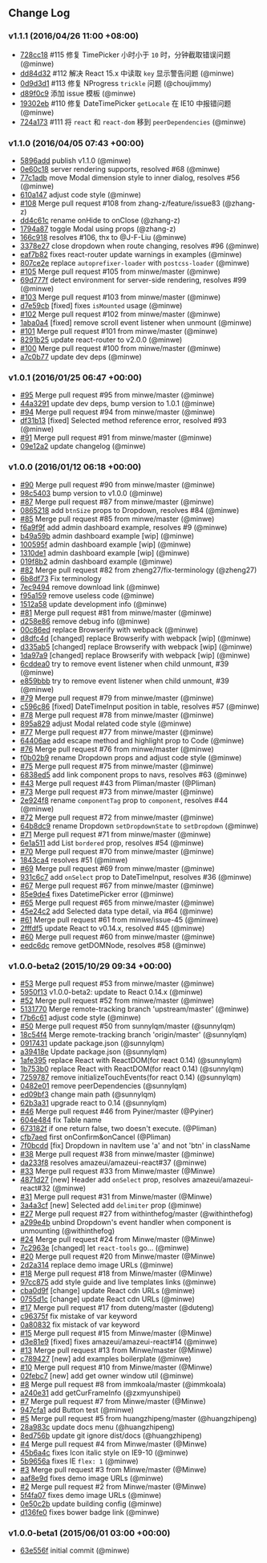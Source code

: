 ## Change Log

### v1.1.1 (2016/04/26 11:00 +08:00)
- [728cc18](https://github.com/amazeui/amazeui-react/commit/728cc18a214cc81d4117058551844d5d6188cef2) #115 修复 TimePicker 小时小于 `10` 时，分钟截取错误问题 (@minwe)
- [dd84d32](https://github.com/amazeui/amazeui-react/commit/dd84d328f7e89cf260c6f356bda578a933e75269) #112 解决 React 15.x 中读取 `key` 显示警告问题 (@minwe)
- [0d9d3d1](https://github.com/amazeui/amazeui-react/commit/0d9d3d1e154ee00d7b6e2ca056c2fcce57ec175d) #113 修复 NProgress `trickle` 问题 (@choujimmy)
- [d89f0c9](https://github.com/amazeui/amazeui-react/commit/d89f0c994ae774514958f5fb189d673f93246b60) 添加 issue 模板 (@minwe)
- [19302eb](https://github.com/amazeui/amazeui-react/commit/19302eb159e90df2286fffbbcc0d1b299403e3e3) #110 修复 DateTimePicker `getLocale` 在 IE10 中报错问题 (@minwe)
- [724a173](https://github.com/amazeui/amazeui-react/commit/724a1731b3b03e547981e5128cf8b9abb120a9e3) #111 将 `react` 和 `react-dom` 移到 `peerDependencies` (@minwe)

### v1.1.0 (2016/04/05 07:43 +00:00)
- [5896add](https://github.com/amazeui/amazeui-react/commit/5896add374715ddca78300b145f182b444c989ba) publish v1.1.0 (@minwe)
- [0e60c18](https://github.com/amazeui/amazeui-react/commit/0e60c18641f3745625fcb69601e8ea80e9a3fd38) server rendering supports, resolved #68 (@minwe)
- [77c1adb](https://github.com/amazeui/amazeui-react/commit/77c1adb6fb8fb1f10f8c76b53800471b822c4ae2) move Modal dimension style to inner dialog, resolves #56 (@minwe)
- [610a147](https://github.com/amazeui/amazeui-react/commit/610a14798a6f52aef30f897ef94321412f53d532) adjust code style (@minwe)
- [#108](https://github.com/amazeui/amazeui-react/pull/108) Merge pull request #108 from zhang-z/feature/issue83 (@zhang-z)
- [dd4c61c](https://github.com/amazeui/amazeui-react/commit/dd4c61c523d60d8f52779d1b4a2d7762e1b12f23) rename onHide to onClose (@zhang-z)
- [1794a87](https://github.com/amazeui/amazeui-react/commit/1794a87146c838a538e9a199f9db662012239033) toggle Modal using props (@zhang-z)
- [166c918](https://github.com/amazeui/amazeui-react/commit/166c918ab076ad7db68a3f99aacc7d796445323d) resolves #106, thx to @J-F-Liu (@minwe)
- [3378e27](https://github.com/amazeui/amazeui-react/commit/3378e27eab2c67a67847b45d9056eff4694166a2) close dropdown when route changing, resolves #96 (@minwe)
- [eaf7b82](https://github.com/amazeui/amazeui-react/commit/eaf7b82d07a0aaf58bfa16eaa4b2d9f7b9b02807) fixes react-router update warnings in examples (@minwe)
- [807ce2e](https://github.com/amazeui/amazeui-react/commit/807ce2e2d262cc50a2c4b06ce0efa7a572b295a4) replace `autoprefixer-loader` with `postcss-loader` (@minwe)
- [#105](https://github.com/amazeui/amazeui-react/pull/105) Merge pull request #105 from minwe/master (@minwe)
- [69d777f](https://github.com/amazeui/amazeui-react/commit/69d777f1d91b739c0b827f54d198bde5da6e92f0) detect environment for server-side rendering, resolves #99 (@minwe)
- [#103](https://github.com/amazeui/amazeui-react/pull/103) Merge pull request #103 from minwe/master (@minwe)
- [d7e59cb](https://github.com/amazeui/amazeui-react/commit/d7e59cb8cdab1355f9be850a36bad64ff1e2b392) [fixed] fixes `isMounted` usage (@minwe)
- [#102](https://github.com/amazeui/amazeui-react/pull/102) Merge pull request #102 from minwe/master (@minwe)
- [1aba0a4](https://github.com/amazeui/amazeui-react/commit/1aba0a4d7be1d47de4469853a7c686bb0dedc968) [fixed] remove scroll event listener when unmount (@minwe)
- [#101](https://github.com/amazeui/amazeui-react/pull/101) Merge pull request #101 from minwe/master (@minwe)
- [8291b25](https://github.com/amazeui/amazeui-react/commit/8291b251547d5f3f6b1e2bda3de9f53fbd4f3442) update react-router to v2.0.0 (@minwe)
- [#100](https://github.com/amazeui/amazeui-react/pull/100) Merge pull request #100 from minwe/master (@minwe)
- [a7c0b77](https://github.com/amazeui/amazeui-react/commit/a7c0b770f33f0d5774b8897b6ad8647fb78a1304) update dev deps (@minwe)

### v1.0.1 (2016/01/25 06:47 +00:00)
- [#95](https://github.com/amazeui/amazeui-react/pull/95) Merge pull request #95 from minwe/master (@minwe)
- [44a3291](https://github.com/amazeui/amazeui-react/commit/44a3291e8a328549b1a36e03f146ec403b837c3b) update dev deps, bump version to 1.0.1 (@minwe)
- [#94](https://github.com/amazeui/amazeui-react/pull/94) Merge pull request #94 from minwe/master (@minwe)
- [df31b13](https://github.com/amazeui/amazeui-react/commit/df31b13fb0bcbff6ab481152b698151d9f6407cc) [fixed] Selected method reference error, resolved #93 (@minwe)
- [#91](https://github.com/amazeui/amazeui-react/pull/91) Merge pull request #91 from minwe/master (@minwe)
- [09e12a2](https://github.com/amazeui/amazeui-react/commit/09e12a2f54015de8b2a887e20b9202c1945254ac) update changelog (@minwe)

### v1.0.0 (2016/01/12 06:18 +00:00)
- [#90](https://github.com/amazeui/amazeui-react/pull/90) Merge pull request #90 from minwe/master (@minwe)
- [98c5403](https://github.com/amazeui/amazeui-react/commit/98c5403c6beb9c09afe757cc19ecd7c7010b2731) bump version to v1.0.0 (@minwe)
- [#87](https://github.com/amazeui/amazeui-react/pull/87) Merge pull request #87 from minwe/master (@minwe)
- [0865218](https://github.com/amazeui/amazeui-react/commit/0865218b9c7c3a32f3d8c6b996491bbda817ef82) add `btnSize` props to Dropdown, resolves #84 (@minwe)
- [#85](https://github.com/amazeui/amazeui-react/pull/85) Merge pull request #85 from minwe/master (@minwe)
- [f6a9f9f](https://github.com/amazeui/amazeui-react/commit/f6a9f9f87738c5ecb5fae861f9d8e153b1ddf033) add admin dashboard example, resolves #9 (@minwe)
- [b49a59b](https://github.com/amazeui/amazeui-react/commit/b49a59ba66761dc4c9dd47227569a44c655b4031) admin dashboard example [wip] (@minwe)
- [100595f](https://github.com/amazeui/amazeui-react/commit/100595ff11d146ae543c6b3630c9a17ef87d17d2) admin dashboard example [wip] (@minwe)
- [1310de1](https://github.com/amazeui/amazeui-react/commit/1310de13c56aa698b9a3fad4a42c471eeb29ed35) admin dashboard example [wip] (@minwe)
- [019f8b2](https://github.com/amazeui/amazeui-react/commit/019f8b27b1b0898b88d5bd2d86c350c17b8c76b8) admin dashboard example (@minwe)
- [#82](https://github.com/amazeui/amazeui-react/pull/82) Merge pull request #82 from zheng27/fix-terminology (@zheng27)
- [6b8df73](https://github.com/amazeui/amazeui-react/commit/6b8df736572d834e6c3946389772d2be7aa92a7b) Fix terminology
- [7ec9494](https://github.com/amazeui/amazeui-react/commit/7ec949478addc366592c9ef0e6217e0c20ce86c1) remove download link (@minwe)
- [f95a159](https://github.com/amazeui/amazeui-react/commit/f95a159c6d3ddaec04b087936ca87e781e55db57) remove useless code (@minwe)
- [1512a58](https://github.com/amazeui/amazeui-react/commit/1512a58b4ebc0c8aff92f64fad7573bc536ab6d3) update development info (@minwe)
- [#81](https://github.com/amazeui/amazeui-react/pull/81) Merge pull request #81 from minwe/master (@minwe)
- [d258e86](https://github.com/amazeui/amazeui-react/commit/d258e869cd45af8ededffaca1c0731dcf2397f11) remove debug info (@minwe)
- [00c86ed](https://github.com/amazeui/amazeui-react/commit/00c86edc6a6fe38d7e55b30f3b36eb17c8a17f43) replace Browserify with webpack (@minwe)
- [d8dfc4d](https://github.com/amazeui/amazeui-react/commit/d8dfc4d192757e48dddbfc3f5033fa58d0ffbd3a) [changed] replace Browserify with webpack [wip] (@minwe)
- [d335ab5](https://github.com/amazeui/amazeui-react/commit/d335ab5d1ef3434520934a19c11c21bd63d6b75d) [changed] replace Browserify with webpack [wip] (@minwe)
- [1da97a9](https://github.com/amazeui/amazeui-react/commit/1da97a9fb170406c9f5187185ada242f28ebfb52) [changed] replace Browserify with webpack [wip] (@minwe)
- [6cddea0](https://github.com/amazeui/amazeui-react/commit/6cddea05e168c6c7522bb7c98dd91e77e0c9642f) try to remove event listener when child unmount, #39 (@minwe)
- [e859bbb](https://github.com/amazeui/amazeui-react/commit/e859bbb054b58bbeb1eb8793879b5df82cd8d16c) try to remove event listener when child unmount, #39 (@minwe)
- [#79](https://github.com/amazeui/amazeui-react/pull/79) Merge pull request #79 from minwe/master (@minwe)
- [c596c86](https://github.com/amazeui/amazeui-react/commit/c596c866d9b323075cc0cbd1c396dc3c6e2d1599) [fixed] DateTimeInput position in table, resolves #57 (@minwe)
- [#78](https://github.com/amazeui/amazeui-react/pull/78) Merge pull request #78 from minwe/master (@minwe)
- [895a829](https://github.com/amazeui/amazeui-react/commit/895a829b06c0f2462c7aedf31edf978f3948228c) adjust Modal related code style (@minwe)
- [#77](https://github.com/amazeui/amazeui-react/pull/77) Merge pull request #77 from minwe/master (@minwe)
- [64406ae](https://github.com/amazeui/amazeui-react/commit/64406aeb7bfbed6cddc6d8f87f9792374c35a862) add escape method and highlight prop to Code (@minwe)
- [#76](https://github.com/amazeui/amazeui-react/pull/76) Merge pull request #76 from minwe/master (@minwe)
- [f0b02b9](https://github.com/amazeui/amazeui-react/commit/f0b02b9e129ac433e89286003a04bd237ed48d4a) rename Dropdown props and adjust code style (@minwe)
- [#75](https://github.com/amazeui/amazeui-react/pull/75) Merge pull request #75 from minwe/master (@minwe)
- [6838ed5](https://github.com/amazeui/amazeui-react/commit/6838ed5eb5127e514c362b61e9a302e572d787ee) add link component props to navs, resolves #63 (@minwe)
- [#43](https://github.com/amazeui/amazeui-react/pull/43) Merge pull request #43 from Pliman/master (@Pliman)
- [#73](https://github.com/amazeui/amazeui-react/pull/73) Merge pull request #73 from minwe/master (@minwe)
- [2e924f8](https://github.com/amazeui/amazeui-react/commit/2e924f89cbd1ba8095def9a6375fcff316ecd01a) rename `componentTag` prop to `component`, resolves #44 (@minwe)
- [#72](https://github.com/amazeui/amazeui-react/pull/72) Merge pull request #72 from minwe/master (@minwe)
- [64b8dc9](https://github.com/amazeui/amazeui-react/commit/64b8dc9ee4091585a2bd944e3336063af2248a83) rename Dropdown `setDropdownState` to `setDropdown` (@minwe)
- [#71](https://github.com/amazeui/amazeui-react/pull/71) Merge pull request #71 from minwe/master (@minwe)
- [6e1a511](https://github.com/amazeui/amazeui-react/commit/6e1a511fd7719dccb27a32d1a3a5ceedb3049165) add List `bordered` prop, resolves #54 (@minwe)
- [#70](https://github.com/amazeui/amazeui-react/pull/70) Merge pull request #70 from minwe/master (@minwe)
- [1843ca4](https://github.com/amazeui/amazeui-react/commit/1843ca4590cd877adc61112a538b706077f949d5) resolves #51 (@minwe)
- [#69](https://github.com/amazeui/amazeui-react/pull/69) Merge pull request #69 from minwe/master (@minwe)
- [931c6c7](https://github.com/amazeui/amazeui-react/commit/931c6c71ca56ca6481caf9f6505c69c5752caddd) add `onSelect` prop to DateTimeInput, resolves #36 (@minwe)
- [#67](https://github.com/amazeui/amazeui-react/pull/67) Merge pull request #67 from minwe/master (@minwe)
- [85e9de4](https://github.com/amazeui/amazeui-react/commit/85e9de4537e1fb174a10bd2a32f3317e784642cf) fixes DatetimePicker error (@minwe)
- [#65](https://github.com/amazeui/amazeui-react/pull/65) Merge pull request #65 from minwe/master (@minwe)
- [45e24c2](https://github.com/amazeui/amazeui-react/commit/45e24c2918fe2e23033628a9095a0ef8fe8ac6c9) add Selected data type detail, via #64 (@minwe)
- [#61](https://github.com/amazeui/amazeui-react/pull/61) Merge pull request #61 from minwe/issue-45 (@minwe)
- [2fffdf5](https://github.com/amazeui/amazeui-react/commit/2fffdf529498fd0cb6b204892b7a354f4002fbea) update React to v0.14.x, resolved #45 (@minwe)
- [#60](https://github.com/amazeui/amazeui-react/pull/60) Merge pull request #60 from minwe/master (@minwe)
- [eedc6dc](https://github.com/amazeui/amazeui-react/commit/eedc6dcb346926325f291e04cbac9c93f8a71138) remove getDOMNode, resolves #58 (@minwe)

### v1.0.0-beta2 (2015/10/29 09:34 +00:00)
- [#53](https://github.com/amazeui/amazeui-react/pull/53) Merge pull request #53 from minwe/master (@minwe)
- [5950f13](https://github.com/amazeui/amazeui-react/commit/5950f1338acb286b6ed86c69d4c427871c9a61d0) v1.0.0-beta2: update to React 0.14.x (@minwe)
- [#52](https://github.com/amazeui/amazeui-react/pull/52) Merge pull request #52 from minwe/master (@minwe)
- [5131770](https://github.com/amazeui/amazeui-react/commit/5131770cc49d0a1c3ab47dc464e012a8193b3045) Merge remote-tracking branch 'upstream/master' (@minwe)
- [f7b6c61](https://github.com/amazeui/amazeui-react/commit/f7b6c614ab0008c9859489b5a717500c138adac3) adjust code style (@minwe)
- [#50](https://github.com/amazeui/amazeui-react/pull/50) Merge pull request #50 from sunnylqm/master (@sunnylqm)
- [18c54f4](https://github.com/amazeui/amazeui-react/commit/18c54f4c862f6d5c885606489d59a45c9fa75562) Merge remote-tracking branch 'origin/master' (@sunnylqm)
- [0917431](https://github.com/amazeui/amazeui-react/commit/09174311a5666fa0d1d99a276fa603a56f2044c1) update package.json (@sunnylqm)
- [a39418e](https://github.com/amazeui/amazeui-react/commit/a39418e95828fd587dca2c5b410618afdf69822a) Update package.json (@sunnylqm)
- [1afe395](https://github.com/amazeui/amazeui-react/commit/1afe3954d7b948515c28b157a38912c4b59f2b62) replace React with ReactDOM(for react 0.14) (@sunnylqm)
- [1b753b0](https://github.com/amazeui/amazeui-react/commit/1b753b07c02fb53bba0f3e2d73478ba1d4c4deaa) replace React with ReactDOM(for react 0.14) (@sunnylqm)
- [7259787](https://github.com/amazeui/amazeui-react/commit/72597877bbc776c16a45c5f629dd7473441c890c) remove initializeTouchEvents(for react 0.14) (@sunnylqm)
- [0482e01](https://github.com/amazeui/amazeui-react/commit/0482e0115a5ea69334c1ec457e43eb9114ce1c36) remove peerDependencies (@sunnylqm)
- [ed09bf3](https://github.com/amazeui/amazeui-react/commit/ed09bf3ce270a347ee18b23a1bbafde68e962ee6) change main path (@sunnylqm)
- [62b3a31](https://github.com/amazeui/amazeui-react/commit/62b3a318c894d1e01c9cec3751aacec5c65dfc4c) upgrade react to 0.14 (@sunnylqm)
- [#46](https://github.com/amazeui/amazeui-react/pull/46) Merge pull request #46 from Pyiner/master (@Pyiner)
- [604e484](https://github.com/amazeui/amazeui-react/commit/604e484ab47e5f02e2e09916134501d0f568cfd4) fix Table name
- [673182f](https://github.com/amazeui/amazeui-react/commit/673182f6f982555646e4890f2f7867f6ee434b25) if one return false, two doesn't execute. (@Pliman)
- [cfb7aed](https://github.com/amazeui/amazeui-react/commit/cfb7aedf519b645495cd334ef9e474d21fe666ee) first onConfirm&onCancel (@Pliman)
- [7f0bcdd](https://github.com/amazeui/amazeui-react/commit/7f0bcddb167a20c4b9e4eae62e1b30b15ea4aa8d) [fix] Dropdown in navItem use 'a' and not 'btn' in className
- [#38](https://github.com/amazeui/amazeui-react/pull/38) Merge pull request #38 from minwe/master (@minwe)
- [da233f8](https://github.com/amazeui/amazeui-react/commit/da233f85d16a01dc0b06750e8fed9f428aabdba7) resolves amazeui/amazeui-react#37 (@minwe)
- [#33](https://github.com/amazeui/amazeui-react/pull/33) Merge pull request #33 from Minwe/master (@Minwe)
- [4871d27](https://github.com/amazeui/amazeui-react/commit/4871d276bb6d2207009d63acff6a50910ef82c93) [new] Header add `onSelect` prop, resolves amazeui/amazeui-react#32 (@minwe)
- [#31](https://github.com/amazeui/amazeui-react/pull/31) Merge pull request #31 from Minwe/master (@Minwe)
- [3a4a3cf](https://github.com/amazeui/amazeui-react/commit/3a4a3cfea2e31ed10d88fe382dfd1a8d33cdeb9d) [new] Selected add `delimiter` prop (@minwe)
- [#27](https://github.com/amazeui/amazeui-react/pull/27) Merge pull request #27 from withinthefog/master (@withinthefog)
- [a299e4b](https://github.com/amazeui/amazeui-react/commit/a299e4b0fbdd9a86ac2a9d69706f5eb6064bdbd5) unbind Dropdown's event handler when component is unmounting (@withinthefog)
- [#24](https://github.com/amazeui/amazeui-react/pull/24) Merge pull request #24 from Minwe/master (@Minwe)
- [7c2963e](https://github.com/amazeui/amazeui-react/commit/7c2963e37db99b9500becfcb09ae94b0e65c5ec8) [changed] let `react-tools` go... (@minwe)
- [#20](https://github.com/amazeui/amazeui-react/pull/20) Merge pull request #20 from Minwe/master (@Minwe)
- [2d2a314](https://github.com/amazeui/amazeui-react/commit/2d2a314dded76b6e0c37347b62c5a8a3bcb56c69) replace demo image URLs (@minwe)
- [#18](https://github.com/amazeui/amazeui-react/pull/18) Merge pull request #18 from Minwe/master (@Minwe)
- [97cc875](https://github.com/amazeui/amazeui-react/commit/97cc8757dfbc442f9b669fae587ebd2f5a68c703) add style guide and live templates links (@minwe)
- [cba0d9f](https://github.com/amazeui/amazeui-react/commit/cba0d9fe4e4bcae497f5db44f7bc9604a71eee14) [change] update React cdn URLs (@minwe)
- [0755d1c](https://github.com/amazeui/amazeui-react/commit/0755d1c84bfc6834defd4cf04e03b3e3574a29ba) [change] update React cdn URLs (@minwe)
- [#17](https://github.com/amazeui/amazeui-react/pull/17) Merge pull request #17 from duteng/master (@duteng)
- [c96375f](https://github.com/amazeui/amazeui-react/commit/c96375f7888fc3f464a92ec132faa9d48e7b54bf) fix mistake of var keyword
- [0a80832](https://github.com/amazeui/amazeui-react/commit/0a808322463cfe96d4fd4ee30bb189eccd68b4d8) fix mistack of var keyword
- [#15](https://github.com/amazeui/amazeui-react/pull/15) Merge pull request #15 from Minwe/master (@Minwe)
- [d3e81e9](https://github.com/amazeui/amazeui-react/commit/d3e81e9166e45b51fc9653e08ad20c4be5a25956) [fixed] fixes amazeui/amazeui-react#14 (@minwe)
- [#13](https://github.com/amazeui/amazeui-react/pull/13) Merge pull request #13 from Minwe/master (@Minwe)
- [c789427](https://github.com/amazeui/amazeui-react/commit/c78942725f66bfbf4895d13c890ed3f8453ee8cb) [new] add examples boilerplate (@minwe)
- [#10](https://github.com/amazeui/amazeui-react/pull/10) Merge pull request #10 from Minwe/master (@Minwe)
- [02febc7](https://github.com/amazeui/amazeui-react/commit/02febc72d18397ac485d518d258d5955c7dafae3) [new] add get owner window util (@minwe)
- [#8](https://github.com/amazeui/amazeui-react/pull/8) Merge pull request #8 from immkoala/master (@immkoala)
- [a240e31](https://github.com/amazeui/amazeui-react/commit/a240e319da89d56e62daec4f1c807dcbc86fe347) add getCurFrameInfo (@zxmyunshipei)
- [#7](https://github.com/amazeui/amazeui-react/pull/7) Merge pull request #7 from Minwe/master (@Minwe)
- [947cfa1](https://github.com/amazeui/amazeui-react/commit/947cfa16a36312f40f896a4a2dfc43589463badd) add Button test (@minwe)
- [#5](https://github.com/amazeui/amazeui-react/pull/5) Merge pull request #5 from huangzhipeng/master (@huangzhipeng)
- [28a983c](https://github.com/amazeui/amazeui-react/commit/28a983c0d910bd1cb0f58d2bcab8d6c073560fd4) update docs menu (@huangzhipeng)
- [8ed756b](https://github.com/amazeui/amazeui-react/commit/8ed756b1fa6adbabaef2541a4e04f330691c761b) update git ignore dist/docs (@huangzhipeng)
- [#4](https://github.com/amazeui/amazeui-react/pull/4) Merge pull request #4 from Minwe/master (@Minwe)
- [45b6a4c](https://github.com/amazeui/amazeui-react/commit/45b6a4c499c4938abc761b1efc7b9f2934a1b7eb) fixes Icon italic style on IE9-10 (@minwe)
- [5b9656a](https://github.com/amazeui/amazeui-react/commit/5b9656a9e210d50398af1b34e6f9a2cfe2f34829) fixes IE `flex: 1` (@minwe)
- [#3](https://github.com/amazeui/amazeui-react/pull/3) Merge pull request #3 from Minwe/master (@Minwe)
- [aaf8e9d](https://github.com/amazeui/amazeui-react/commit/aaf8e9dafc1daf7f9268c3fe95f403a3700e4dd3) fixes demo image URLs (@minwe)
- [#2](https://github.com/amazeui/amazeui-react/pull/2) Merge pull request #2 from Minwe/master (@Minwe)
- [5f4fa07](https://github.com/amazeui/amazeui-react/commit/5f4fa07d053aef204ec83cdbdd040b23b79c92b0) fixes demo image URLs (@minwe)
- [0e50c2b](https://github.com/amazeui/amazeui-react/commit/0e50c2b58d06a6d0b41f5626113a047176486c36) update building config (@minwe)
- [d136fe0](https://github.com/amazeui/amazeui-react/commit/d136fe0556e224d313bb87b2c6e890b92934d8f1) fixes bower badge link (@minwe)

### v1.0.0-beta1 (2015/06/01 03:00 +00:00)
- [63e556f](https://github.com/amazeui/amazeui-react/commit/63e556f87a91b749f41628d493fca79a3b8690d5) initial commit (@minwe)

